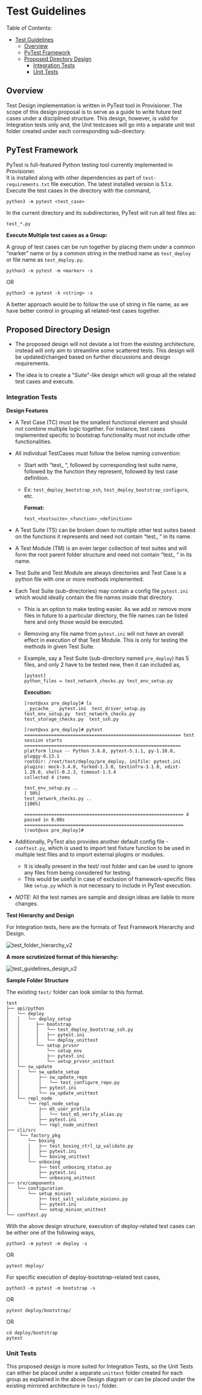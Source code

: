 
# Test Guidelines

Table of Contents:

- [Test Guidelines](#test-guidelines)
  - [Overview](#overview)
  - [PyTest Framework](#pytest-framework)
  - [Proposed Directory Design](#proposed-directory-design)
    - [Integration Tests](#integration-tests)
    - [Unit Tests](#unit-tests)

## Overview

Test Design implementation is written in PyTest tool in Provisioner. The scope of this design proposal is to serve as a guide to write future test cases under a disciplined structure. This design, however, is valid for Integration tests only and, the Unit testcases will go into a separate unit test folder created under each corresponding sub-directory.

## PyTest Framework

PyTest is full-featured Python testing tool currently implemented in Provisioner.  
It is installed along with other dependencies as part of `test-requirements.txt` file execution. The latest installed version is 5.1.x.  
Execute the test cases in the directory with the command,

```
python3 -m pytest <test_case>
```

In the current directory and its subdirectories, PyTest will run all test files as:

```
test_*.py
```
**Execute Multiple test cases as a Group:**

A group of test cases can be run together by placing them under a common “marker” name or by a common string in the method name as `test_deploy` or file name as `test_deploy.py`.

```
python3 -m pytest -m <marker> -s
```

OR

```
python3 -m pytest -k <string> -s
```

A better approach would be to follow the use of string in file name, as we have better control in grouping all related-test cases together.

## Proposed Directory Design

* The proposed design will not deviate a lot from the existing architecture, instead will only aim to streamline some scattered tests. This design will be updated/changed based on further discussions and design requirements.

* The idea is to create a "Suite"-like design which will group all the related test cases and execute.


### Integration Tests

**Design Features**
* A Test Case (TC) must be the smallest functional element and should not combine multiple logic together. For instance, test cases implemented specific to bootstrap functionality must not include other functionalities.

* All individual TestCases must follow the below naming convention:
  * Start with “test_ “, followed by corresponding test suite name, followed by the function they represent, followed by test case definition.
  * Ex: `test_deploy_bootstrap_ssh`, `test_deploy_bootstrap_configure`, etc.  
  
    **Format:**
    ```
    test_<testsuite>_<function>_<definition>
    ```

* A Test Suite (TS) can be broken down to multiple other test suites based on the functions it represents and need not contain “test_ “ in its name.

* A Test Module (TM) is an even larger collection of test suites and will form the root parent folder structure and need not contain “test_ “ in its name.

* Test Suite and Test Module are always directories and Test Case is a python file with one or more methods implemented.

* Each Test Suite (sub-directories) may contain a config file `pytest.ini` which would ideally contain the file names inside that directory. 
  * This is an option to make testing easier. As we add or remove more files in future to a particular directory, the file names can be listed here and only those would be executed. 
  * Removing any file name from `pytest.ini` will not have an overall effect in execution of that Test Module. This is only for testing the methods in given Test Suite. 
  * Example, say a Test Suite (sub-directory named `pre_deploy`) has 5 files, and only 2 have to be tested new, then it can included as,
  
    ```
    [pytest]
    python_files = test_network_checks.py test_env_setup.py
    
    ```
    **Execution:**  
    
    ```
    [root@xxx pre_deploy]# ls
    __pycache__  pytest.ini  test_driver_setup.py  test_env_setup.py  test_network_checks.py  test_storage_checks.py  test_ssh.py
    
    [root@xxx pre_deploy]# pytest
    ========================================================== test session starts ==========================================================
    platform linux -- Python 3.6.8, pytest-5.1.1, py-1.10.0, pluggy-0.13.1
    rootdir: /root/test/deploy/pre_deploy, inifile: pytest.ini
    plugins: mock-3.4.0, forked-1.3.0, testinfra-3.1.0, xdist-1.29.0, shell-0.2.3, timeout-1.3.4
    collected 4 items
    
    test_env_setup.py ..                                                                                                                  [ 50%]
    test_network_checks.py ..                                                                                                             [100%]
    
    =========================================================== 4 passed in 0.08s ===========================================================
    [root@xxx pre_deploy]# 

    ```

* Additionally, PyTest also provides another default config file - `conftest.py`, which is used to import test fixture function to be used in multiple test files and to import external plugins or modules.
  * It is ideally present in the test/ root folder and can be used to ignore any files from being considered for testing. 
  * This would be useful in case of exclusion of framework-specific files like `setup.py` which is not necessary to include in PyTest execution.
  
* *NOTE:* All the test names are sample and design ideas are liable to more changes.


**Test Hierarchy and Design**

For Integration tests, here are the formats of Test Framework Hierarchy and Design.

![test_folder_hierarchy_v2](https://user-images.githubusercontent.com/70517184/103939459-ce48a400-5151-11eb-943f-6288cd248b53.png)


**A more scrutinized format of this hierarchy:**

![test_guidelines_design_v2](https://user-images.githubusercontent.com/70517184/103939575-fe904280-5151-11eb-9fb0-b973eb33dcc3.png)



**Sample Folder Structure** 

The existing `test/` folder can look similar to this format.

```
test
├── api/python
│   └── deploy
│   │   └── deploy_setup
│   │      ├── bootstrap
│   │      │   └── test_deploy_bootstrap_ssh.py
│   │      │   ├── pytest.ini
│   │      │   └── deploy_unittest
│   │      └── setup_prvsnr
│   │          └── setup_env
│   │          ├── pytest.ini
│   │          └── setup_prvsnr_unittest
│   └── sw_update
│   │   └── sw_update_setup
│   │       ├── sw_update_repo
│   │       │   └── test_configure_repo.py
│   │       ├── pytest.ini
│   │       └── sw_update_unittest
│   └── repl_node
│       └── repl_node_setup
│           ├── m5_user_profile
│           │   └── test_m5_verify_alias.py
│           ├── pytest.ini
│           └── repl_node_unittest
├── cli/src
│    └── factory_pkg
│       └── boxing
│       │   ├── test_boxing_ctrl_ip_validate.py
│       │   ├── pytest.ini
│       │   └── boxing_unittest
│       └── unboxing
│           ├── test_unboxing_status.py
│           ├── pytest.ini
│           └── unboxing_unittest
├── srv/components
│   └── configuration
│       └── setup_minion
│           ├── test_salt_validate_minions.py
│           ├── pytest.ini
│           └── setup_minion_unittest
└── conftest.py

```

With the above design structure, execution of deploy-related test cases can be either one of the following ways, 

```
python3 -m pytest -m deploy -s
```

OR

```
pytest deploy/
```
For specific execution of deploy-bootstrap-related test cases, 

```
python3 -m pytest -m bootstrap -s
```

OR

```
pytest deploy/bootstrap/
```

OR

```
cd deploy/bootstrap
pytest
```

### Unit Tests 

This proposed design is more suited for Integration Tests, so the Unit Tests can either be placed under a separate `unittest` folder created for each group as explained in the above Design diagram or can be placed under the existing mirrored architecture in `test/` folder.  


